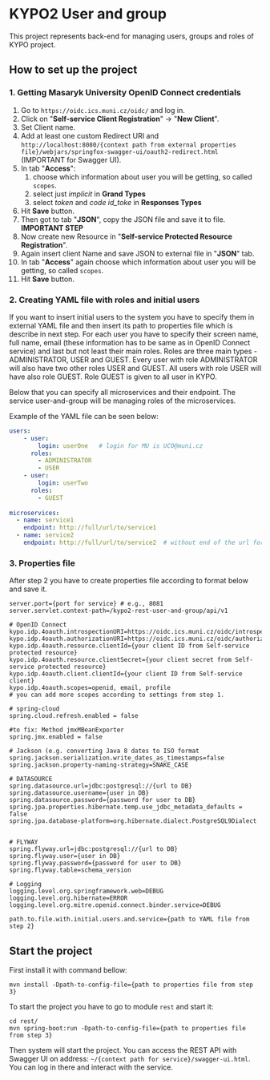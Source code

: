 # KYPO2 User and group
This project represents back-end for managing users, groups and roles of KYPO project.

## How to set up the project

### 1. Getting Masaryk University OpenID Connect credentials 

1. Go to `https://oidc.ics.muni.cz/oidc/` and log in.
2. Click on "**Self-service Client Registration**" -> "**New Client**".
3. Set Client name.
4. Add at least one custom Redirect URI and `http://localhost:8080/{context path from external properties file}/webjars/springfox-swagger-ui/oauth2-redirect.html` (IMPORTANT for Swagger UI).
5. In tab "**Access**":
    1. choose which information about user you will be getting, so called `scopes`.
    2. select just *implicit* in **Grand Types**
    3. select *token* and *code id_toke* in **Responses Types**
6. Hit **Save** button.
7. Then got to tab "**JSON**", copy the JSON file and save it to file. **IMPORTANT STEP**
8. Now create new Resource in "**Self-service Protected Resource Registration**".
9. Again insert client Name and save JSON to external file in "**JSON**" tab.
10. In tab "**Access**" again choose which information about user you will be getting, so called `scopes`.
11. Hit **Save** button.


### 2. Creating YAML file with roles and initial users

If you want to insert initial users to the system you have to specify them in external YAML file and then insert its path to 
properties file which is describe in  next step. For each user you have to specify their screen name, full name, email
(these information has to be same as in OpenID Connect service) and last but not least their main roles. Roles are
three main types - ADMINISTRATOR, USER and GUEST. Every user with role ADMINISTRATOR will also have two other roles 
USER and GUEST. All users with role USER will have also role GUEST. Role GUEST is given to all user in KYPO.
 
Below that you can specify all microservices and their endpoint. The service user-and-group will be managing 
roles of the microservices.

Example of the YAML file can be seen below:
```yaml
users:
    - user:
        login: userOne   # login for MU is UCO@muni.cz
      roles:
        - ADMINISTRATOR
        - USER
    - user:
        login: userTwo
      roles:
        - GUEST
        
microservices:
  - name: service1
    endpoint: http://full/url/to/service1
  - name: service2
    endpoint: http://full/url/to/service2  # without end of the url for roles (/roles/...)
```

### 3. Properties file

After step 2 you have to create properties file according to format below and save it.
```properties
server.port={port for service} # e.g., 8081
server.servlet.context-path=/kypo2-rest-user-and-group/api/v1

# OpenID Connect
kypo.idp.4oauth.introspectionURI=https://oidc.ics.muni.cz/oidc/introspect
kypo.idp.4oauth.authorizationURI=https://oidc.ics.muni.cz/oidc/authorize
kypo.idp.4oauth.resource.clientId={your client ID from Self-service protected resource}
kypo.idp.4oauth.resource.clientSecret={your client secret from Self-service protected resource}
kypo.idp.4oauth.client.clientId={your client ID from Self-service client}
kypo.idp.4oauth.scopes=openid, email, profile
# you can add more scopes according to settings from step 1.

# spring-cloud
spring.cloud.refresh.enabled = false

#to fix: Method jmxMBeanExporter
spring.jmx.enabled = false

# Jackson (e.g. converting Java 8 dates to ISO format
spring.jackson.serialization.write_dates_as_timestamps=false 
spring.jackson.property-naming-strategy=SNAKE_CASE

# DATASOURCE
spring.datasource.url=jdbc:postgresql://{url to DB}
spring.datasource.username={user in DB}
spring.datasource.password={password for user to DB}
spring.jpa.properties.hibernate.temp.use_jdbc_metadata_defaults = false
spring.jpa.database-platform=org.hibernate.dialect.PostgreSQL9Dialect


# FLYWAY
spring.flyway.url=jdbc:postgresql://{url to DB}
spring.flyway.user={user in DB}
spring.flyway.password={password for user to DB}
spring.flyway.table=schema_version

# Logging
logging.level.org.springframework.web=DEBUG
logging.level.org.hibernate=ERROR
logging.level.org.mitre.openid.connect.binder.service=DEBUG

path.to.file.with.initial.users.and.service={path to YAML file from step 2}
```

## Start the project

First install it with command bellow:
```
mvn install -Dpath-to-config-file={path to properties file from step 3}
```

To start the project you have to go to module `rest` and start it:
```
cd rest/
mvn spring-boot:run -Dpath-to-config-file={path to properties file from step 3}
```

Then system will start the project. You can access the REST API with Swagger UI on address: 
`~/{context path for service}/swagger-ui.html`. You can log in there and interact with the service.

